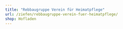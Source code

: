 ```yaml
---
title: "Rebbaugruppe Verein für Heimatpflege"
url: /ziefen/rebbaugruppe-verein-fuer-heimatpflege/
shop: Hofladen
---
```

